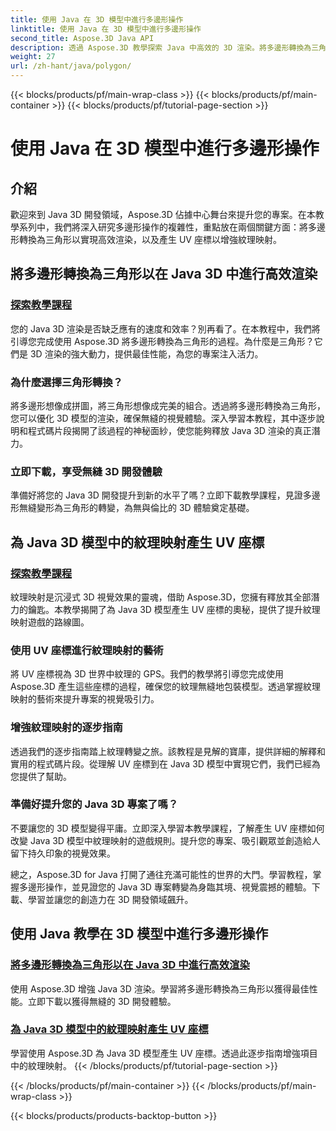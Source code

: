 ```yaml
---
title: 使用 Java 在 3D 模型中進行多邊形操作
linktitle: 使用 Java 在 3D 模型中進行多邊形操作
second_title: Aspose.3D Java API
description: 透過 Aspose.3D 教學探索 Java 中高效的 3D 渲染。將多邊形轉換為三角形並產生 UV 座標，以獲得最佳效能和增強的紋理映射。
weight: 27
url: /zh-hant/java/polygon/
---
```


{{< blocks/products/pf/main-wrap-class >}}
{{< blocks/products/pf/main-container >}}
{{< blocks/products/pf/tutorial-page-section >}}

# 使用 Java 在 3D 模型中進行多邊形操作

## 介紹

歡迎來到 Java 3D 開發領域，Aspose.3D 佔據中心舞台來提升您的專案。在本教學系列中，我們將深入研究多邊形操作的複雜性，重點放在兩個關鍵方面：將多邊形轉換為三角形以實現高效渲染，以及產生 UV 座標以增強紋理映射。

## 將多邊形轉換為三角形以在 Java 3D 中進行高效渲染

### [探索教學課程](./convert-polygons-triangles/)

您的 Java 3D 渲染是否缺乏應有的速度和效率？別再看了。在本教程中，我們將引導您完成使用 Aspose.3D 將多邊形轉換為三角形的過程。為什麼是三角形？它們是 3D 渲染的強大動力，提供最佳性能，為您的專案注入活力。

### 為什麼選擇三角形轉換？

將多邊形想像成拼圖，將三角形想像成完美的組合。透過將多邊形轉換為三角形，您可以優化 3D 模型的渲染，確保無縫的視覺體驗。深入學習本教程，其中逐步說明和程式碼片段揭開了該過程的神秘面紗，使您能夠釋放 Java 3D 渲染的真正潛力。

### 立即下載，享受無縫 3D 開發體驗

準備好將您的 Java 3D 開發提升到新的水平了嗎？立即下載教學課程，見證多邊形無縫變形為三角形的轉變，為無與倫比的 3D 體驗奠定基礎。

## 為 Java 3D 模型中的紋理映射產生 UV 座標

### [探索教學課程](./generate-uv-coordinates/)

紋理映射是沉浸式 3D 視覺效果的靈魂，借助 Aspose.3D，您擁有釋放其全部潛力的鑰匙。本教學揭開了為 Java 3D 模型產生 UV 座標的奧秘，提供了提升紋理映射遊戲的路線圖。

### 使用 UV 座標進行紋理映射的藝術

將 UV 座標視為 3D 世界中紋理的 GPS。我們的教學將引導您完成使用 Aspose.3D 產生這些座標的過程，確保您的紋理無縫地包裝模型。透過掌握紋理映射的藝術來提升專案的視覺吸引力。

### 增強紋理映射的逐步指南

透過我們的逐步指南踏上紋理轉變之旅。該教程是見解的寶庫，提供詳細的解釋和實用的程式碼片段。從理解 UV 座標到在 Java 3D 模型中實現它們，我們已經為您提供了幫助。

### 準備好提升您的 Java 3D 專案了嗎？

不要讓您的 3D 模型變得平庸。立即深入學習本教學課程，了解產生 UV 座標如何改變 Java 3D 模型中紋理映射的遊戲規則。提升您的專案、吸引觀眾並創造給人留下持久印象的視覺效果。

總之，Aspose.3D for Java 打開了通往充滿可能性的世界的大門。學習教程，掌握多邊形操作，並見證您的 Java 3D 專案轉變為身臨其境、視覺震撼的體驗。下載、學習並讓您的創造力在 3D 開發領域飆升。
## 使用 Java 教學在 3D 模型中進行多邊形操作
### [將多邊形轉換為三角形以在 Java 3D 中進行高效渲染](./convert-polygons-triangles/)
使用 Aspose.3D 增強 Java 3D 渲染。學習將多邊形轉換為三角形以獲得最佳性能。立即下載以獲得無縫的 3D 開發體驗。
### [為 Java 3D 模型中的紋理映射產生 UV 座標](./generate-uv-coordinates/)
學習使用 Aspose.3D 為 Java 3D 模型產生 UV 座標。透過此逐步指南增強項目中的紋理映射。
{{< /blocks/products/pf/tutorial-page-section >}}

{{< /blocks/products/pf/main-container >}}
{{< /blocks/products/pf/main-wrap-class >}}

{{< blocks/products/products-backtop-button >}}
